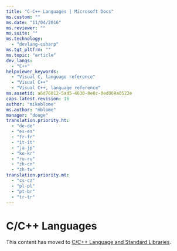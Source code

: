 ```yaml
---
title: "C-C++ Languages | Microsoft Docs"
ms.custom: ""
ms.date: "11/04/2016"
ms.reviewer: ""
ms.suite: ""
ms.technology: 
  - "devlang-csharp"
ms.tgt_pltfrm: ""
ms.topic: "article"
dev_langs: 
  - "C++"
helpviewer_keywords: 
  - "Visual C, language reference"
  - "Visual C++"
  - "Visual C++, language reference"
ms.assetid: a6d76012-5ad5-4630-8e8c-0ed069a0522e
caps.latest.revision: 16
author: "mikeblome"
ms.author: "mblome"
manager: "douge"
translation.priority.ht: 
  - "de-de"
  - "es-es"
  - "fr-fr"
  - "it-it"
  - "ja-jp"
  - "ko-kr"
  - "ru-ru"
  - "zh-cn"
  - "zh-tw"
translation.priority.mt: 
  - "cs-cz"
  - "pl-pl"
  - "pt-br"
  - "tr-tr"
---
```

# C/C++ Languages
This content has moved to [C/C++ Language and Standard Libraries](/visual-cpp/cpp/c-cpp-language-and-standard-libraries).
